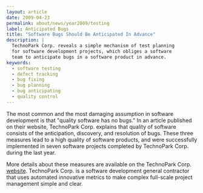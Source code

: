 ```yaml
---
layout: article
date: 2009-04-23
permalink: about/news/year2009/testing
label: Anticipated Bugs
title: "Software Bugs Should Be Anticipated In Advance"
description: |
  TechnoPark Corp. reveals a simple mechanism of test planning
  for software development projects, which obliges a software
  team to anticipate bugs in a software product in advance.
keywords:
  - software testing
  - defect tracking
  - bug fixing
  - bug planning
  - bug anticipating
  - quality control
---
```


The most common and the most damaging assumption in software development is that "quality software 
has no bugs." In an article published on their website, TechnoPark Corp. explains that quality of 
software consists of the anticipation, discovery, and resolution of bugs. These three measures lead 
to a high quality of software products, and were successfully implemented in seven software projects 
completed by TechnoPark Corp. during the last year.

More details about these measures are available on the TechnoPark Corp. 
[website](http://www.technoparkcorp.com/innovations/test-planning). TechnoPark Corp. is a software 
development general contractor that uses automated innovative metrics to make complex full-scale 
project management simple and clear.
